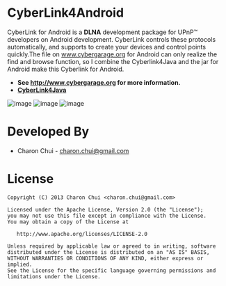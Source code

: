 CyberLink4Android
===

CyberLink for Android is a **DLNA** development package for UPnP™ developers on Android development. CyberLink controls these protocols automatically, and supports to create your devices and control points quickly.The file on www.cybergarage.org for Android can only realize the find and browse function, so I combine the Cyberlink4Java and the jar for Android make this Cyberlink for Android.     

- **See http://www.cybergarage.org for more information.**
- **[CyberLink4Java](https://github.com/cybergarage/CyberLink4Java)**

![image](https://raw.githubusercontent.com/CharonChui/CyberLink4Android/master/Pic/dlna01.jpg)
![image](https://raw.githubusercontent.com/CharonChui/CyberLink4Android/master/Pic/dlna02.jpg)
![image](https://raw.githubusercontent.com/CharonChui/CyberLink4Android/master/Pic/dlna03.jpg)

Developed By
===

 * Charon Chui - <charon.chui@gmail.com>


License
===

    Copyright (C) 2013 Charon Chui <charon.chui@gmail.com>

    Licensed under the Apache License, Version 2.0 (the "License");
    you may not use this file except in compliance with the License.
    You may obtain a copy of the License at

       http://www.apache.org/licenses/LICENSE-2.0

    Unless required by applicable law or agreed to in writing, software
    distributed under the License is distributed on an "AS IS" BASIS,
    WITHOUT WARRANTIES OR CONDITIONS OF ANY KIND, either express or implied.
    See the License for the specific language governing permissions and
    limitations under the License.
